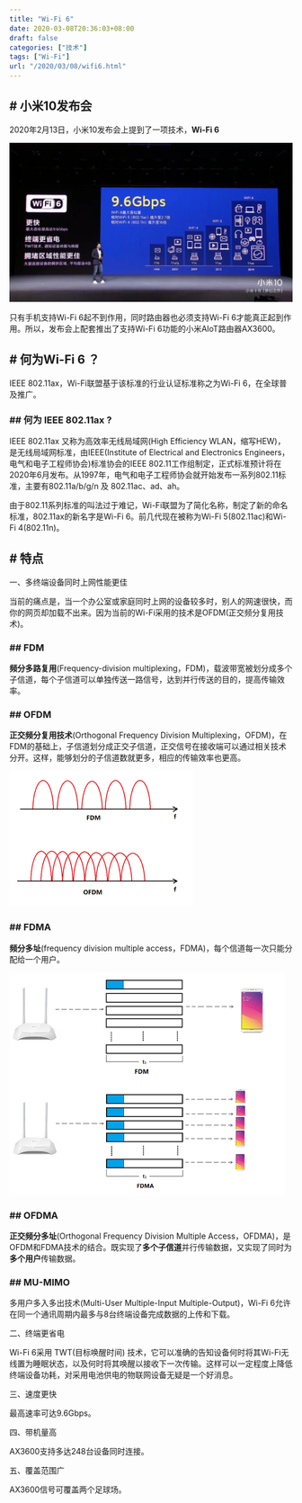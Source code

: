 ```yaml
---
title: "Wi-Fi 6"
date: 2020-03-08T20:36:03+08:00
draft: false
categories: ["技术"]
tags: ["Wi-Fi"]
url: "/2020/03/08/wifi6.html"
---
```


## # 小米10发布会

2020年2月13日，小米10发布会上提到了一项技术，**Wi-Fi 6**

![](/images/wifi6.png)

只有手机支持Wi-Fi 6起不到作用，同时路由器也必须支持Wi-Fi 6才能真正起到作用。所以，发布会上配套推出了支持Wi-Fi 6功能的小米AIoT路由器AX3600。

## # 何为Wi-Fi 6 ？

IEEE 802.11ax，Wi-Fi联盟基于该标准的行业认证标准称之为Wi-Fi 6，在全球普及推广。

### ## 何为 IEEE 802.11ax ?

IEEE 802.11ax 又称为高效率无线局域网(High Efficiency WLAN，缩写HEW)，是无线局域网标准，由IEEE(Institute of Electrical and Electronics Engineers，电气和电子工程师协会)标准协会的IEEE 802.11工作组制定，正式标准预计将在2020年6月发布。从1997年，电气和电子工程师协会就开始发布一系列802.11标准，主要有802.11a/b/g/n 及 802.11ac、ad、ah。

由于802.11系列标准的叫法过于难记，Wi-Fi联盟为了简化名称，制定了新的命名标准，802.11ax的新名字是Wi-Fi 6。前几代现在被称为Wi-Fi 5(802.11ac)和Wi-Fi 4(802.11n)。

## # 特点

一、多终端设备同时上网性能更佳

当前的痛点是，当一个办公室或家庭同时上网的设备较多时，别人的网速很快，而你的网页却加载不出来。因为当前的Wi-Fi采用的技术是OFDM(正交频分复用技术)。

### ## FDM

**频分多路复用**(Frequency-division multiplexing，FDM)，载波带宽被划分成多个子信道，每个子信道可以单独传送一路信号，达到并行传送的目的，提高传输效率。

### ## OFDM

**正交频分复用技术**(Orthogonal Frequency Division Multiplexing，OFDM)，在FDM的基础上，子信道划分成正交子信道，正交信号在接收端可以通过相关技术分开。这样，能够划分的子信道数就更多，相应的传输效率也更高。

![](/images/wifi6_fdm_ofdm_min.png)

### ## FDMA

**频分多址**(frequency division multiple access，FDMA)，每个信道每一次只能分配给一个用户。

![](/images/wifi6_fdm_fdma_min.png)

### ## OFDMA

**正交频分多址**(Orthogonal Frequency Division Multiple Access，OFDMA)，是OFDM和FDMA技术的结合。既实现了**多个子信道**并行传输数据，又实现了同时为**多个用户**传输数据。

### ## MU-MIMO

多用户多入多出技术(Multi-User Multiple-Input Multiple-Output)，Wi-Fi 6允许在同一个通讯周期内最多与8台终端设备完成数据的上传和下载。

二、终端更省电

Wi-Fi 6采用 TWT(目标唤醒时间) 技术，它可以准确的告知设备何时将其Wi-Fi无线置为睡眠状态，以及何时将其唤醒以接收下一次传输。这样可以一定程度上降低终端设备功耗，对采用电池供电的物联网设备无疑是一个好消息。

三、速度更快

最高速率可达9.6Gbps。

四、带机量高

AX3600支持多达248台设备同时连接。

五、覆盖范围广

AX3600信号可覆盖两个足球场。
